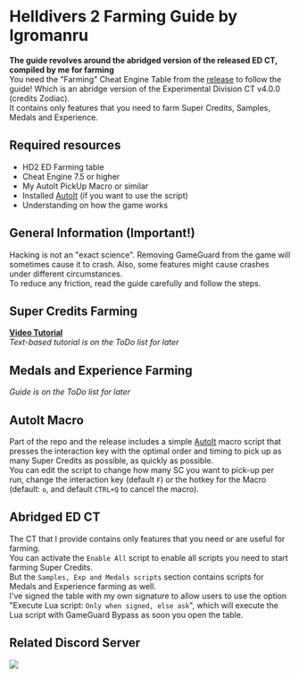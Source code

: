 # Helldivers 2 Farming Guide by Igromanru

**The guide revolves around the abridged version of the released ED CT, compiled by me for farming**  
You need the "Farming" Cheat Engine Table from the [release](https://github.com/igromanru/HD2-Farming-Guide/releases) to follow the guide!
Which is an abridge version of the Experimental Division CT v4.0.0 (credits Zodiac).  
It contains only features that you need to farm Super Credits, Samples, Medals and Experience.  

## Required resources
- HD2 ED Farming table
- Cheat Engine 7.5 or higher
- My AutoIt PickUp Macro or similar
- Installed [AutoIt](https://www.autoitscript.com/site/autoit/downloads/) (if you want to use the script)
- Understanding on how the game works

## General Information (Important!)
Hacking is not an "exact science". Removing GameGuard from the game will sometimes cause it to crash. Also, some features might cause crashes under different circumstances.  
To reduce any friction, read the guide carefully and follow the steps.

## Super Credits Farming
**[Video Tutorial](https://www.youtube.com/watch?v=epMbesuXneA)**  
*Text-based tutorial is on the ToDo list for later*

## Medals and Experience Farming
*Guide is on the ToDo list for later*

## AutoIt Macro
Part of the repo and the release includes a simple [AutoIt](https://www.autoitscript.com/site/autoit/downloads/) macro script that presses the interaction key with the optimal order and timing to pick up as many Super Credits as possible, as quickly as possible.  
You can edit the script to change how many SC you want to pick-up per run, change the interaction key (default `F`) or the hotkey for the Macro (default: `o`, and default `CTRL+Q` to cancel the macro).


## Abridged ED CT
The CT that I provide contains only features that you need or are useful for farming.  
You can activate the  `Enable All` script to enable all scripts you need to start farming Super Credits.  
But the `Samples, Exp and Medals scripts` section contains scripts for Medals and Experience farming as well.  
I've signed the table with my own signature to allow users to use the option "Execute Lua script: `Only when signed, else ask`", which will execute the Lua script with GameGuard Bypass as soon you open the table.

## Related Discord Server
<a href="https://discord.gg/jmsAX8kjVJ"><img src='https://discordapp.com/api/guilds/1417474730906095626/widget.png?style=shield'></a>